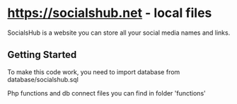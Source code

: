 # https://socialshub.net - local files
SocialsHub is a website you can store all your social media names and links.

## Getting Started
To make this code work, you need to import database from database/socialshub.sql

Php functions and db connect files you can find in folder 'functions'
